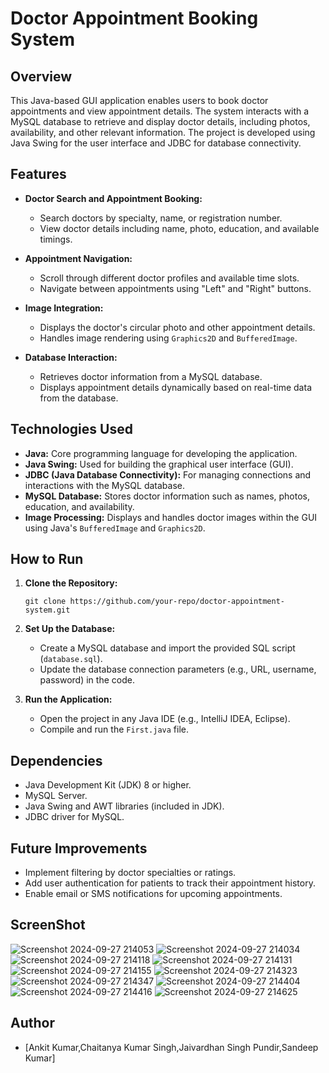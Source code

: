 # Doctor Appointment Booking System

## Overview
This Java-based GUI application enables users to book doctor appointments and view appointment details. The system interacts with a MySQL database to retrieve and display doctor details, including photos, availability, and other relevant information. The project is developed using Java Swing for the user interface and JDBC for database connectivity.

## Features
- **Doctor Search and Appointment Booking:**
  - Search doctors by specialty, name, or registration number.
  - View doctor details including name, photo, education, and available timings.
  
- **Appointment Navigation:**
  - Scroll through different doctor profiles and available time slots.
  - Navigate between appointments using "Left" and "Right" buttons.
  
- **Image Integration:**
  - Displays the doctor's circular photo and other appointment details.
  - Handles image rendering using `Graphics2D` and `BufferedImage`.

- **Database Interaction:**
  - Retrieves doctor information from a MySQL database.
  - Displays appointment details dynamically based on real-time data from the database.

## Technologies Used
- **Java:** Core programming language for developing the application.
- **Java Swing:** Used for building the graphical user interface (GUI).
- **JDBC (Java Database Connectivity):** For managing connections and interactions with the MySQL database.
- **MySQL Database:** Stores doctor information such as names, photos, education, and availability.
- **Image Processing:** Displays and handles doctor images within the GUI using Java's `BufferedImage` and `Graphics2D`.

## How to Run
1. **Clone the Repository:**
   ```
   git clone https://github.com/your-repo/doctor-appointment-system.git
   ```

2. **Set Up the Database:**
   - Create a MySQL database and import the provided SQL script (`database.sql`).
   - Update the database connection parameters (e.g., URL, username, password) in the code.

3. **Run the Application:**
   - Open the project in any Java IDE (e.g., IntelliJ IDEA, Eclipse).
   - Compile and run the `First.java` file.

## Dependencies
- Java Development Kit (JDK) 8 or higher.
- MySQL Server.
- Java Swing and AWT libraries (included in JDK).
- JDBC driver for MySQL.

## Future Improvements
- Implement filtering by doctor specialties or ratings.
- Add user authentication for patients to track their appointment history.
- Enable email or SMS notifications for upcoming appointments.

## ScreenShot
![Screenshot 2024-09-27 214053](https://github.com/user-attachments/assets/89d38516-e980-4098-87af-93fd807e82fd)
![Screenshot 2024-09-27 214034](https://github.com/user-attachments/assets/2f6868f7-3f8e-4b03-a1a6-5865d46044c5)
![Screenshot 2024-09-27 214118](https://github.com/user-attachments/assets/9db786e8-9b8b-4e9f-a3b4-ce8d921ed0f9)
![Screenshot 2024-09-27 214131](https://github.com/user-attachments/assets/b1874c49-c35c-48a3-8554-69d0c9be2cfb)
![Screenshot 2024-09-27 214155](https://github.com/user-attachments/assets/82642ed7-708f-4976-927e-04b1c16517c2)
![Screenshot 2024-09-27 214323](https://github.com/user-attachments/assets/16cb71c5-6dff-4dfc-9101-ea212ffbb6ae)
![Screenshot 2024-09-27 214347](https://github.com/user-attachments/assets/5d6e539a-4d37-4ad1-8c69-d63e90cce371)
![Screenshot 2024-09-27 214404](https://github.com/user-attachments/assets/528d1812-06fb-4d85-9505-6cbac0c486ca)
![Screenshot 2024-09-27 214416](https://github.com/user-attachments/assets/20adcdcf-cf47-4afc-8d82-4b75dc514bb8)
![Screenshot 2024-09-27 214625](https://github.com/user-attachments/assets/1ab7d7be-8a31-4c64-8fad-c2bc23c79e34)


## Author
- [Ankit Kumar,Chaitanya Kumar Singh,Jaivardhan Singh Pundir,Sandeep Kumar]
